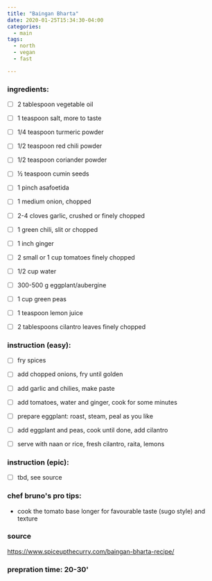 ```yaml
---
title: "Baingan Bharta"
date: 2020-01-25T15:34:30-04:00
categories:
  - main 
tags:
  - north
  - vegan
  - fast

---
```


### ingredients:

- [ ] 2 tablespoon vegetable oil
- [ ] 1 teaspoon salt, more to taste
- [ ] 1/4 teaspoon turmeric powder
- [ ] 1/2 teaspoon red chili powder
- [ ] 1/2 teaspoon coriander powder
- [ ] ½ teaspoon cumin seeds
- [ ] 1 pinch asafoetida
- [ ] 1 medium onion, chopped
- [ ] 2-4 cloves garlic, crushed or finely chopped
- [ ] 1 green chili, slit or chopped
- [ ] 1 inch ginger
- [ ] 2 small or 1 cup tomatoes finely chopped
- [ ] 1/2 cup water
- [ ] 300-500 g eggplant/aubergine
- [ ] 1 cup green peas 
- [ ] 1 teaspoon lemon juice
- [ ] 2 tablespoons cilantro leaves finely chopped




### instruction (easy):
- [ ] fry spices
- [ ] add chopped onions, fry until golden
- [ ] add garlic and chilies, make paste
- [ ] add tomatoes, water and ginger, cook for some minutes
- [ ] prepare eggplant: roast, steam, peal as you like
- [ ] add eggplant and peas, cook until done, add cilantro
- [ ] serve with naan or rice, fresh cilantro, raita, lemons


### instruction (epic):
- [ ] tbd, see source


### chef bruno's pro tips:

- cook the tomato base longer for favourable taste (sugo style) and texture

### source

https://www.spiceupthecurry.com/baingan-bharta-recipe/

### prepration time: 20-30'
